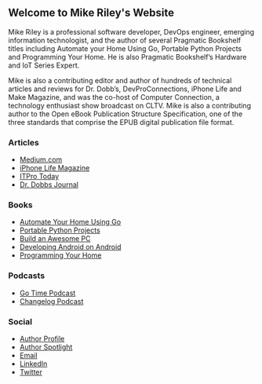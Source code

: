 ## Welcome to Mike Riley's Website

Mike Riley is a professional software developer, DevOps engineer, emerging information technologist, and the author of several Pragmatic Bookshelf titles including Automate your Home Using Go, Portable Python Projects and Programming Your Home. He is also Pragmatic Bookshelf’s Hardware and IoT Series Expert. 

Mike is also a contributing editor and author of hundreds of technical articles and reviews for Dr. Dobb’s, DevProConnections, iPhone Life and Make Magazine, and was the co-host of Computer Connection, a technology enthusiast show broadcast on CLTV. Mike is also a contributing author to the Open eBook Publication Structure Specification, one of the three standards that comprise the EPUB digital publication file format.

### Articles
- [Medium.com](https://medium.com/@mike_riley)
- [iPhone Life Magazine](https://www.iphonelife.com/blog/mike-riley)
- [ITPro Today](http://www.itprotoday.com/author/mike-riley)
- [Dr. Dobbs Journal](https://www.google.com/search?q=%22dr+dobbs+journal%22+%22mike+riley)

### Books
- [Automate Your Home Using Go](https://pragprog.com/titles/gohome/automate-your-home-using-go/)
- [Portable Python Projects](https://pragprog.com/titles/mrpython/portable-python-projects/)
- [Build an Awesome PC](https://www.amazon.com/Build-Awesome-2014-Construct-Programmers/dp/194122217X/ref=sr_1_2)
- [Developing Android on Android](https://www.amazon.com/Developing-Android-Automate-Device-Scripts/dp/1937785548/ref=sr_1_4)
- [Programming Your Home](https://www.amazon.com/Programming-Your-Home-Pragmatic-Programmers/dp/1934356905/ref=sr_1_1)

### Podcasts
- [Go Time Podcast](https://gotime.fm/330)
- [Changelog Podcast](https://changelog.com/podcast/489)

### Social
- [Author Profile](https://medium.com/pragmatic-programmers/meet-author-mike-riley-8ea7a8bca7e8)
- [Author Spotlight](https://forum.devtalk.com/t/spotlight-mike-riley-author-interview-and-ama/52444/1)
- [Email](mailto:mike@mikeriley.com)
- [LinkedIn](https://www.linkedin.com/in/mikerileytechnologist/)
- [Twitter](https://twitter.com/mriley)

